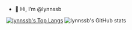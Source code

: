 - 👋 Hi, I’m @lynnssb

<!---
lynnssb/lynnssb is a ✨ special ✨ repository because its `README.md` (this file) appears on your GitHub profile.
You can click the Preview link to take a look at your changes.
--->


[![lynnssb's Top Langs](https://github-readme-stats.vercel.app/api/top-langs/?username=lynnssb&&count_private=true)](https://github.com/anuraghazra/github-readme-stats)
   ![lynnssb's GitHub stats](https://github-readme-stats.vercel.app/api?username=lynnssb&count_private=true&show_icons=true&theme=radical)
